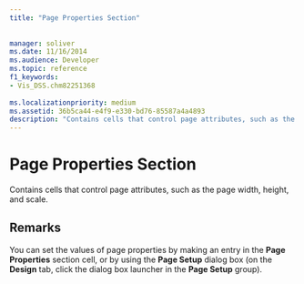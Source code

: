 ```yaml
---
title: "Page Properties Section"
 
 
manager: soliver
ms.date: 11/16/2014
ms.audience: Developer
ms.topic: reference
f1_keywords:
- Vis_DSS.chm82251368
 
ms.localizationpriority: medium
ms.assetid: 36b5ca44-e4f9-e330-bd76-85587a4a4893
description: "Contains cells that control page attributes, such as the page width, height, and scale."
---
```


# Page Properties Section

Contains cells that control page attributes, such as the page width, height, and scale.
  
## Remarks

You can set the values of page properties by making an entry in the **Page Properties** section cell, or by using the **Page Setup** dialog box (on the **Design** tab, click the dialog box launcher in the **Page Setup** group). 
  

